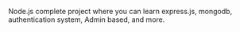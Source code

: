 Node.js complete project where you can learn express.js, mongodb, authentication system, Admin based, and more.